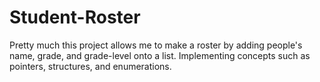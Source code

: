 # Student-Roster
Pretty much this project allows me to make a roster by adding people's name, grade, and grade-level onto a list. 
Implementing concepts such as pointers, structures, and enumerations.
